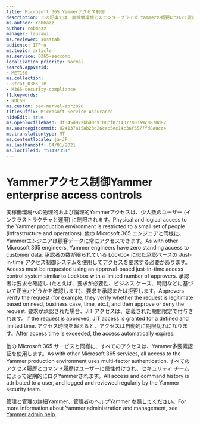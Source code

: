 ```yaml
---
title: Microsoft 365 Yammerアクセス制御
description: この記事では、実稼働環境でのエンタープライズ Yammerの概要について説明します。
ms.author: robmazz
author: robmazz
manager: laurawi
ms.reviewer: sosstah
audience: ITPro
ms.topic: article
ms.service: O365-seccomp
localization_priority: Normal
search.appverid:
- MET150
ms.collection:
- Strat_O365_IP
- M365-security-compliance
f1.keywords:
- NOCSH
ms.custom: seo-marvel-apr2020
titleSuffix: Microsoft Service Assurance
hideEdit: true
ms.openlocfilehash: df345d922bbd0c9106cf0714377803a9c0870d82
ms.sourcegitcommit: 024137a15ab23d26cac5ec14c36f3577fd8a0cc4
ms.translationtype: MT
ms.contentlocale: ja-JP
ms.lasthandoff: 04/01/2021
ms.locfileid: "51497351"
---
```

# <a name="yammer-enterprise-access-controls"></a><span data-ttu-id="3d6d4-103">Yammerアクセス制御</span><span class="sxs-lookup"><span data-stu-id="3d6d4-103">Yammer enterprise access controls</span></span> 

<span data-ttu-id="3d6d4-104">実稼働環境への物理的および論理的Yammerアクセスは、少人数のユーザー (インフラストラクチャと運用) に制限されます。</span><span class="sxs-lookup"><span data-stu-id="3d6d4-104">Physical and logical access to the Yammer production environment is restricted to a small set of people (infrastructure and operations).</span></span> <span data-ttu-id="3d6d4-105">他の Microsoft 365 エンジニアと同様に、Yammerエンジニアは顧客データに常にアクセスできます。</span><span class="sxs-lookup"><span data-stu-id="3d6d4-105">As with other Microsoft 365 engineers, Yammer engineers have zero standing access to customer data.</span></span> <span data-ttu-id="3d6d4-106">承認者の数が限られている Lockbox に似た承認ベースの Just-in-time アクセス制御システムを使用してアクセスを要求する必要があります。</span><span class="sxs-lookup"><span data-stu-id="3d6d4-106">Access must be requested using an approval-based just-in-time access control system similar to Lockbox with a limited number of approvers.</span></span> <span data-ttu-id="3d6d4-107">承認者は要求を確認し (たとえば、要求が必要性、ビジネス ケース、時間などに基づいて正当かどうかを確認します)、要求を承認または拒否します。</span><span class="sxs-lookup"><span data-stu-id="3d6d4-107">Approvers verify the request (for example, they verify whether the request is legitimate based on need, business case, time, etc.), and then approve or deny the request.</span></span> <span data-ttu-id="3d6d4-108">要求が承認された場合、JIT アクセスは、定義された期間限定で付与されます。</span><span class="sxs-lookup"><span data-stu-id="3d6d4-108">If the request is approved, JIT access is granted for a defined and limited time.</span></span> <span data-ttu-id="3d6d4-109">アクセス時間を超えると、アクセスは自動的に期限切れになります。</span><span class="sxs-lookup"><span data-stu-id="3d6d4-109">After access time is exceeded, the access automatically expires.</span></span>

<span data-ttu-id="3d6d4-110">他の Microsoft 365 サービスと同様に、すべてのアクセスは、Yammer多要素認証を使用します。</span><span class="sxs-lookup"><span data-stu-id="3d6d4-110">As with other Microsoft 365 services, all access to the Yammer production environment uses multi-factor authentication.</span></span> <span data-ttu-id="3d6d4-111">すべてのアクセス履歴とコマンド履歴はユーザーに属性付けされ、セキュリティ チームによって定期的にログYammerされます。</span><span class="sxs-lookup"><span data-stu-id="3d6d4-111">All access and command history is attributed to a user, and logged and reviewed regularly by the Yammer security team.</span></span>

<span data-ttu-id="3d6d4-112">管理と管理の詳細Yammer、管理者のヘルプYammer [参照してください](/yammer/yammer-landing-page)。</span><span class="sxs-lookup"><span data-stu-id="3d6d4-112">For more information about Yammer administration and management, see [Yammer admin help](/yammer/yammer-landing-page).</span></span>